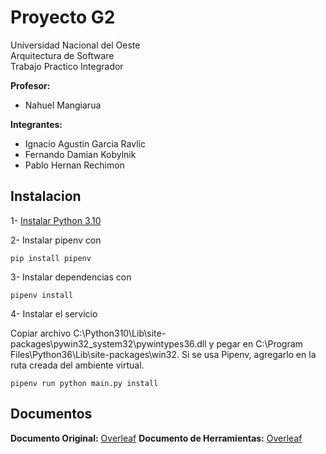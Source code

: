 # Proyecto G2
Universidad Nacional del Oeste  
Arquitectura de Software  
Trabajo Practico Integrador  

**Profesor:**  
- Nahuel Mangiarua

**Integrantes:**  
- Ignacio Agustin Garcia Ravlic  
- Fernando Damian Kobylnik  
- Pablo Hernan Rechimon  


## **Instalacion**
1- [Instalar Python 3.10](https://www.python.org/downloads/release/python-3104/)

2- Instalar pipenv con
```
pip install pipenv
```

3- Instalar dependencias con
```
pipenv install
```
4- Instalar el servicio

Copiar archivo C:\Python310\Lib\site-packages\pywin32_system32\pywintypes36.dll y pegar en C:\Program Files\Python36\Lib\site-packages\win32.
Si se usa Pipenv, agregarlo en la ruta creada del ambiente virtual.
```
pipenv run python main.py install
```


## **Documentos**
**Documento Original:**  [Overleaf](https://www.overleaf.com/7758666758fxnwvhwbnjwn)
**Documento de Herramientas:** [Overleaf](https://www.overleaf.com/project/6261f34e8dcc4de2240b3f04)